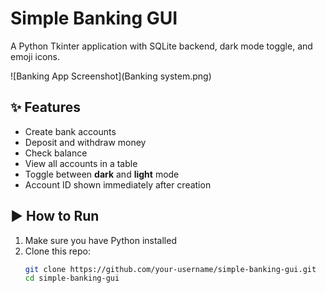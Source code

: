 # Simple Banking GUI

A Python Tkinter application with SQLite backend, dark mode toggle, and emoji icons.

![Banking App Screenshot](Banking system.png)

## ✨ Features
- Create bank accounts
- Deposit and withdraw money
- Check balance
- View all accounts in a table
- Toggle between **dark** and **light** mode
- Account ID shown immediately after creation

## ▶️ How to Run
1. Make sure you have Python installed
2. Clone this repo:
   ```bash
   git clone https://github.com/your-username/simple-banking-gui.git
   cd simple-banking-gui